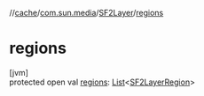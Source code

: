 //[cache](../../../index.md)/[com.sun.media](../index.md)/[SF2Layer](index.md)/[regions](regions.md)

# regions

[jvm]\
protected open val [regions](regions.md): [List](https://docs.oracle.com/javase/8/docs/api/java/util/List.html)&lt;[SF2LayerRegion](../-s-f2-layer-region/index.md)&gt;
